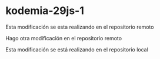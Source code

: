 # kodemia-29js-1

Esta modificación se esta realizando en el repositorio remoto

Hago otra modificación en el repositorio remoto

Esta modificación se está realizando en el repositorio local
